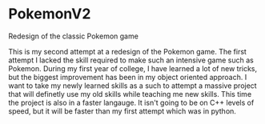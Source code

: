 # PokemonV2
Redesign of the classic Pokemon game

This is my second attempt at a redesign of the Pokemon game. The first attempt I lacked the skill required to make such an intensive game such as Pokemon.
During my first year of college, I have learned a lot of new tricks, but the biggest improvement has been in my object oriented approach. I want to take
my newly learned skills as a such to attempt a massive project that will definetly use my old skills while teaching me new skills. This time the project
is also in a faster langauge. It isn't going to be on C++ levels of speed, but it will be faster than my first attempt which was in python.
